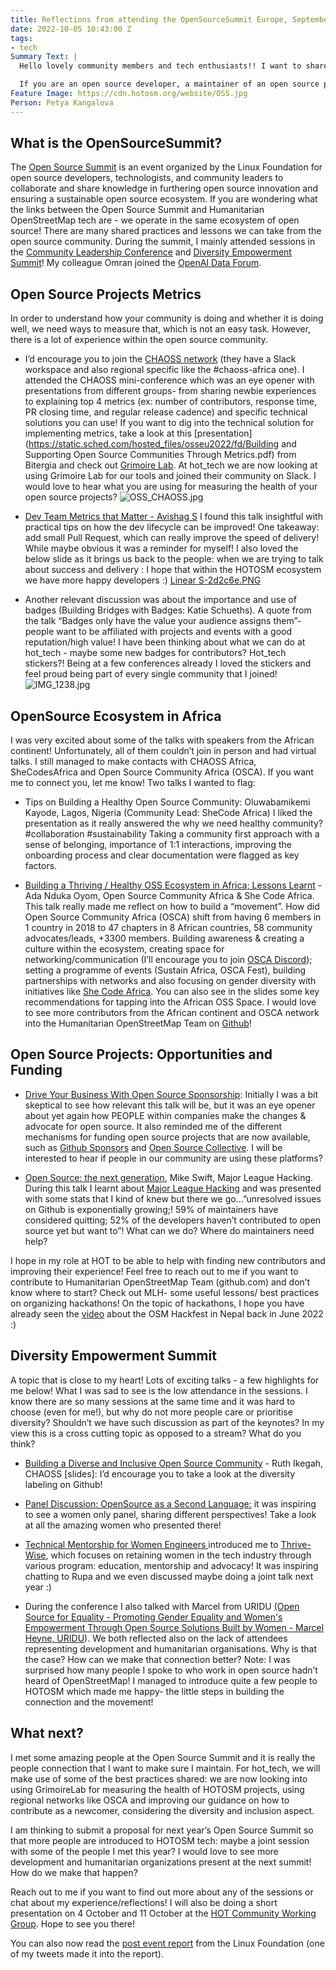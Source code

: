```yaml
---
title: Reflections from attending the OpenSourceSummit Europe, September 2022
date: 2022-10-05 10:43:00 Z
tags:
- tech
Summary Text: |
  Hello lovely community members and tech enthusiasts!! I want to share some of my reflections from attending the Open Source Summit in Dublin in mid-September for the very first time! I categorised them into four areas that I hope will be useful for our community!

  If you are an open source developer, a maintainer of an open source project, or somebody who is interested in getting more involved with open source projects, then this post is for you! Hope you enjoy it - please reach out to me if you have questions(petya.kangalova@hotosm.org)
Feature Image: https://cdn.hotosm.org/website/OSS.jpg
Person: Petya Kangalova
---
```


## What is the OpenSourceSummit?

The [Open Source Summit](https://events.linuxfoundation.org/open-source-summit-europe/) is an event organized by the Linux Foundation for open source developers, technologists, and community leaders to collaborate and share knowledge in furthering open source innovation and ensuring a sustainable open source ecosystem. If you are wondering what the links between the Open Source Summit and Humanitarian OpenStreetMap tech are - we operate in the same ecosystem of open source!  There are many shared practices and lessons we can take from the open source community.
During the summit, I mainly attended sessions in the [Community Leadership Conference](https://events.linuxfoundation.org/open-source-summit-europe/about/community-leadership-conference/) and [Diversity Empowerment Summit](https://events.linuxfoundation.org/open-source-summit-europe/about/diversity-empowerment-summit/)! My colleague Omran joined the [OpenAI Data Forum](https://events.linuxfoundation.org/open-source-summit-europe/program/schedule/).


## Open Source Projects Metrics

In order to understand how your community is doing and whether it is doing well, we need ways to measure that, which is not an easy task. However, there is a lot of experience within the open source community. 

* I’d encourage you to join the [CHAOSS network](https://chaoss.community/) (they have a Slack workspace and also regional specific like the #chaoss-africa one). I attended the CHAOSS mini-conference which was an eye opener with presentations from different groups- from sharing newbie experiences to explaining top 4 metrics (ex: number of contributors, response time, PR closing time, and regular release cadence) and specific technical solutions you can use!  If you want to dig into the technical solution for implementing metrics, take a look at this [presentation](https://static.sched.com/hosted_files/osseu2022/fd/Building and Supporting Open Source Communities Through Metrics.pdf) from Bitergia and check out [Grimoire Lab](https://chaoss.github.io/grimoirelab/). At hot_tech we are now looking at using Grimoire Lab for our tools and joined their community on Slack. I would love to hear what you are using for measuring the health of your open source projects?
![OSS_CHAOSS.jpg](https://cdn.hotosm.org/website/OSS_CHAOSS.jpg)

* [Dev Team Metrics that Matter - Avishag S](https://osseu2022.sched.com/event/15z8D/dev-team-metrics-that-matter-avishag-sahar-linearb?iframe=no) I found this talk insightful with practical tips on how the dev lifecycle can be improved! One takeaway: add small Pull Request, which can really improve the speed of delivery! While maybe obvious it was a reminder for myself!  I also loved the below slide as it brings us back to the people: when we are trying to talk about success and delivery : I hope that within the HOTOSM ecosystem we have more happy developers :)
[Linear S-2d2c6e.PNG](https://cdn.hotosm.org/website/Linear+S-2d2c6e.PNG)

* Another relevant discussion was about the importance and use of badges (Building Bridges with Badges: Katie Schueths). A quote from the talk “Badges only have the value your audience assigns them”- people want to be affiliated with projects and events with a good reputation/high value! I have been thinking about what we can do at hot_tech - maybe some new badges for contributors? Hot_tech stickers?! Being at a few conferences already I loved the stickers and feel proud being part of every single community that I joined!
![IMG_1238.jpg](https://cdn.hotosm.org/website/IMG_1238.jpg)

## OpenSource Ecosystem in Africa

I was very excited about some of the talks with speakers from the African continent! Unfortunately, all of them couldn’t join in person and had virtual talks. I still managed to make contacts with CHAOSS Africa, SheCodesAfrica and Open Source Community Africa (OSCA). If you want me to connect you, let me know! Two talks I wanted to flag:

* Tips on Building a Healthy Open Source Community: Oluwabamikemi Kayode, Lagos, Nigeria (Community Lead: SheCode Africa) I liked the presentation as it really answered the why we need healthy community? #collaboration #sustainability Taking a  community first approach with a sense of belonging, importance of 1:1 interactions, improving the onboarding process and clear documentation were flagged as key factors.

* [Building a Thriving / Healthy OSS Ecosystem in Africa; Lessons Learnt](https://static.sched.com/hosted_files/osseu2022/15/Building%20a%20thriving%20%26%20healthy%20OSS%20ecosystem%20in%20Africa%20-%20Ada%20Nduka%20Oyom.pptx.pdf) - Ada Nduka Oyom, Open Source Community Africa & She Code Africa. This talk really made me reflect on how to build a “movement”.  How did Open Source Community Africa (OSCA) shift from having 6 members in 1 country  in 2018 to 47 chapters in 8 African countries, 58 community advocates/leads, +3300 members. Building awareness & creating a culture within the ecosystem, creating space for networking/communication (I’ll encourage you to join [OSCA Discord](https://discord.com/invite/pRJgjH9SwR)); setting a programme of events (Sustain Africa, OSCA Fest), building partnerships with networks and also focusing on gender diversity with initiatives like [She Code Africa](https://shecodeafrica.org/). You can also see in the slides some key recommendations for tapping into the African OSS Space.
I would love to see more contributors from the African continent and OSCA network into the Humanitarian OpenStreetMap Team on [Github](https://github.com/hotosm)! 


## Open Source Projects: Opportunities and Funding

* [Drive Your Business With Open Source Sponsorship](https://static.sched.com/hosted_files/osseu2022/2d/2022_Open%20Source%20Summit_Wolfgang_Gehring.pdf): Initially I was a bit skeptical to see how relevant this talk will be, but it was an eye opener about yet again how PEOPLE within companies make the changes & advocate for open source. It also reminded me of the different mechanisms for funding open source projects that are now available, such as [Github Sponsors](https://github.com/sponsors) and [Open Source Collective](https://opencollective.com/opensource). I will be interested to hear if people in our community are using these platforms?

* [Open Source: the next generation](https://events.linuxfoundation.org/open-source-summit-europe/program/schedule/), Mike Swift, Major League Hacking. During this talk I learnt about [Major League Hacking](https://mlh.io/) and was presented with some stats that I kind of knew but there we go…”unresolved issues on Github is exponentially growing;! 59% of maintainers have considered quitting; 52% of the developers haven’t contributed to open source yet but want to”! What can we do? Where do maintainers need help?

I hope in my role at HOT to be able to help with finding new contributors and improving their experience! Feel free to reach out to me if you want to contribute to Humanitarian OpenStreetMap Team (github.com) and don’t know where to start? Check out MLH- some useful lessons/ best practices on organizing hackathons! On the topic of hackathons, I hope you have already seen the [video](https://www.youtube.com/watch?v=EZuIqnnyoI4&ab_channel=OpenMappingHubAsiaPacific) about the OSM Hackfest in Nepal back in June 2022 :)

## Diversity Empowerment Summit

A topic that is close to my heart! Lots of exciting talks - a few highlights for me below! What I was sad to see is the low attendance in the sessions. I know there are so many sessions at the same time and it was hard to choose (even for me!), but why do not more people care or prioritise diversity? Shouldn’t we have such discussion as part of the keynotes? In my view this is a cross cutting topic as opposed to a stream? What do you think?


* [Building a Diverse and Inclusive Open Source Community](https://static.sched.com/hosted_files/osseu2022/88/Ruth%20Ikegah%27s%20OSSEU%20Slides%20.pdf) - Ruth Ikegah, CHAOSS [slides]: I’d encourage you to take a look at the diversity labeling on Github! 
* [Panel Discussion: OpenSource as a Second Language:](https://events.linuxfoundation.org/open-source-summit-europe/program/schedule/) it was inspiring to see a women only panel, sharing different perspectives! Take a look at all the amazing women who presented there!
* [Technical Mentorship for Women Engineers ](https://osseu2022.sched.com/event/15z1X/technical-mentorship-for-women-engineers-and-pxms-rupa-dachere-thrive-wise?iframe=no)introduced me to [Thrive-Wise](https://www.thrive-wise.org/about-us/), which focuses on retaining women in the tech industry through various program: education, mentorship and advocacy! It was inspiring chatting to Rupa and we even discussed maybe doing a joint talk next year :)

* During the conference I also talked with Marcel from URIDU [(Open Source for Equality - Promoting Gender Equality and Women's Empowerment Through Open Source Solutions Built by Women - Marcel Heyne, URIDU](https://osseu2022.sched.com/?iframe=yes&w=100%&sidebar=yes&bg=no#)). We both reflected also on the lack of attendees representing development and humanitarian organisations. Why is that the case? How can we make that connection better? Note: I was surprised how many people I spoke to who work in open source hadn’t heard of OpenStreetMap! I managed to introduce quite a few people to HOTOSM which made me happy- the little steps in building the connection and the movement!

## What next?

I met some amazing people at the Open Source Summit and it is really the people connection that I want to make sure I maintain. For hot_tech,  we will make use of some of the best practices shared: we are now looking into using GrimoireLab for measuring the health of HOTOSM projects, using regional networks like OSCA and improving our guidance on how to contribute as a newcomer, considering the diversity and inclusion aspect.

I am thinking to submit a proposal for next year’s Open Source Summit so that more people are introduced to HOTOSM tech: maybe a joint session with some of the people I met this year? I would love to see more development and humanitarian organizations present at the next summit! How do we make that happen? 

Reach out to me if you want to find out more about any of the sessions or chat about my experience/reflections!  I will also be doing a short presentation on 4 October and 11 October at the [HOT Community Working Group](https://www.hotosm.org/community/working-groups/). Hope to see you there!

You can also now read the [post event report](https://events.linuxfoundation.org/open-source-summit-europe/) from the Linux Foundation (one of my tweets made it into the report).

